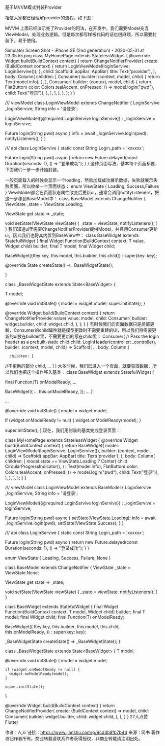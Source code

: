 基于MVVM模式封装Provider

相信大家都已经理解provider的流程，如下图：



MVVM
上面已经演示完了Provider的用法，在开发中，我们需要Model充当ViewModel，处理业务逻辑，但是每次都写样板代码的话也很麻烦，所以需要封装下，易于使用。



Simulator Screen Shot - iPhone SE (2nd generation) - 2020-05-31 at 23.35.55.png
class MyHomePage extends StatelessWidget {
  @override
  Widget build(BuildContext context) {
    return ChangeNotifierProvider<LoginViewModel>(
      create: (BuildContext context) {
        return LoginViewModel(loginServive: LoginServive());
      },
      child: Scaffold(
        appBar: AppBar(
          title: Text('provider'),
        ),
        body: Column(
          children: <Widget>[
            Consumer<LoginViewModel>(
              builder: (context, model, child) {
                return Text(model.info);
              },
            ),
            Consumer<LoginViewModel>(
              builder: (context, model, child) {
                return FlatButton(
                    color: Colors.tealAccent,
                    onPressed: () => model.login("pwd"),
                    child: Text("登录"));
              },
            ),
          ],
        ),
      ),
    );
  }
}

/// viewModel
class LoginViewModel extends ChangeNotifier {
  LoginServive _loginServive;
  String info = '请登录';

  LoginViewModel({@required LoginServive loginServive})
      : _loginServive = loginServive;

  Future<String> login(String pwd) async {
    info = await _loginServive.login(pwd);
    notifyListeners();
  }
}

/// api
class LoginServive {
  static const String Login_path = 'xxxxxx';

  Future<String> login(String pwd) async {
    return new Future.delayed(const Duration(seconds: 1), () => "登录成功");
  }
}
这种页面写法，基本每个页面都要，下面我们一步一步开始封装。

一般页面载入的时候会显示一个loading，然后加载成功展示数据，失败就展示失败页面，所以枚举一个页面状态：
enum ViewState { Loading, Success,Failure }
ViewModel都会在页面状态属性改变后更新ui，通常会调用notifyListeners，把这一步移到BaseModel中：
class BaseModel extends ChangeNotifier {
  ViewState _state = ViewState.Loading;

  ViewState get state => _state;

  void setState(ViewState viewState) {
    _state = viewState;
    notifyListeners();
  }
}
我们知道ui里需要ChangeNotifierProvider提供Model，并且用Consumer更新ui。因此我们也将其内置到BaseView中：
class BaseWidget<T extends ChangeNotifier> extends StatefulWidget {
  final Widget Function(BuildContext context, T value, Widget child) builder;
  final T model;
  final Widget child;

  BaseWidget({Key key, this.model, this.builder, this.child}) : super(key: key);

  @override
  State<StatefulWidget> createState() => _BaseWidgetState();

}

class _BaseWidgetState<T extends ChangeNotifier> extends State<BaseWidget<T>> {

  T model;

  @override
  void initState() {
    model = widget.model;
    super.initState();
  }

  @override
  Widget build(BuildContext context) {
    return ChangeNotifierProvider<T>.value(
      value: model,
      child: Consumer<T>(
        builder: widget.builder,
        child: widget.child,
      ),
    );
  }
}
有时候我们的页面数据只是局部更新，Consumer的child属性就是模型更改时不需要重建的UI，所以我们将需要更新的ui放在builder里，不需要更新的写在child里：
Consumer<LoginViewModel>(
  // Pass the login header as a prebuilt-static child
  child: LoginHeader(controller: _controller),
  builder: (context, model, child) => Scaffold(
    ...
    body: Column (

      children: [
//不更新的部分
        child,
        ...
      ]
    )
大多时候，我们已进入一个页面，就要获取数据，所以我们也把这个操作移入基类：
class BaseWidget<T extends ChangeNotifier> extends StatefulWidget {

final Function(T) onModelReady;
...

 BaseWidget({
   ...
    this.onModelReady,
  });
  ...
}

...

@override
void initState() {
  model = widget.model;

  if (widget.onModelReady != null) {
    widget.onModelReady(model);
  }

  super.initState();
}
现在，我们用封装的基类完成登录页面：


class MyHomePage extends StatelessWidget {
  @override
  Widget build(BuildContext context) {
    return BaseWidget<LoginViewModel>(
      model: LoginViewModel(loginServive: LoginServive()),
      builder: (context, model, child) => Scaffold(
        appBar: AppBar(
          title: Text('provider'),
        ),
        body: Column(
          children: <Widget>[
            model.state == ViewState.Loading
                ? Center(
                    child: CircularProgressIndicator(),
                  )
                : Text(model.info),
            FlatButton(
                color: Colors.tealAccent,
                onPressed: () => model.login("pwd"),
                child: Text("登录")),
          ],
        ),
      ),
    );
  }
}

/// viewModel
class LoginViewModel extends BaseModel {
  LoginServive _loginServive;
  String info = '请登录';

  LoginViewModel({@required LoginServive loginServive})
      : _loginServive = loginServive;

  Future<String> login(String pwd) async {
    setState(ViewState.Loading);
    info = await _loginServive.login(pwd);
    setState(ViewState.Success);
  }
}

/// api
class LoginServive {
  static const String Login_path = 'xxxxxx';

  Future<String> login(String pwd) async {
    return new Future.delayed(const Duration(seconds: 1), () => "登录成功");
  }
}

enum ViewState { Loading, Success, Failure, None }

class BaseModel extends ChangeNotifier {
  ViewState _state = ViewState.None;

  ViewState get state => _state;

  void setState(ViewState viewState) {
    _state = viewState;
    notifyListeners();
  }
}

class BaseWidget<T extends ChangeNotifier> extends StatefulWidget {
  final Widget Function(BuildContext context, T model, Widget child) builder;
  final T model;
  final Widget child;
  final Function(T) onModelReady;

  BaseWidget({
    Key key,
    this.builder,
    this.model,
    this.child,
    this.onModelReady,
  }) : super(key: key);

  _BaseWidgetState<T> createState() => _BaseWidgetState<T>();
}

class _BaseWidgetState<T extends ChangeNotifier> extends State<BaseWidget<T>> {
  T model;

  @override
  void initState() {
    model = widget.model;

    if (widget.onModelReady != null) {
      widget.onModelReady(model);
    }

    super.initState();
  }

  @override
  Widget build(BuildContext context) {
    return ChangeNotifierProvider<T>(
      create: (BuildContext context) => model,
      child: Consumer<T>(
        builder: widget.builder,
        child: widget.child,
      ),
    );
  }
}
27人点赞
Flutter


作者：A_si
链接：https://www.jianshu.com/p/9cd4b9fb7b44
来源：简书
著作权归作者所有。商业转载请联系作者获得授权，非商业转载请注明出处。
